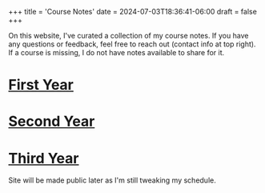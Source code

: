 +++
title = 'Course Notes'
date = 2024-07-03T18:36:41-06:00
draft = false
+++

On this website, I've curated a collection of my course notes. If you have any questions or feedback, feel free to reach out (contact info at top right). If a course is missing, I do not have notes available to share for it. 

# [First Year](/notes/year-one/) 

# [Second Year](/notes/year-two/) 

# [Third Year](/notes/year-three/)
Site will be made public later as I'm still tweaking my schedule.
